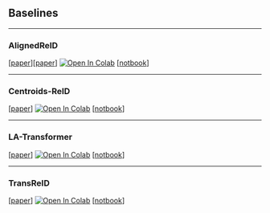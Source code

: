 ## Baselines

---
### AlignedReID 

[[paper](https://arxiv.org/abs/1711.08184)][[paper](https://www.sciencedirect.com/science/article/pii/S0031320319302031?casa_token=i87oHbS1tg0AAAAA:91ksksd2huP72e0nzDKFLtnJU3hAYHx4mm-dpBxwdjEYJdHjf8xFIXwSXrVIaW2Wn_Ociqy8xA)]
[![Open In Colab](https://colab.research.google.com/assets/colab-badge.svg)](https://colab.research.google.com/drive/1Xt0HzneUmxESpmnns_0xOJLq2e8e2cC-#offline=true&sandboxMode=true)
[[notbook](./AlignedReID/AlignedReId.ipynb)]


---
### Centroids-ReID 

[[paper](https://arxiv.org/abs/2104.13643)]
[![Open In Colab](https://colab.research.google.com/assets/colab-badge.svg)](https://colab.research.google.com/drive/18CR4WFyHrLS34XUMmulWAdQuIWWbqaHX#offline=true&sandboxMode=true)
[[notbook](./centroids-reid/Centroids_ReID.ipynb)]


---
### LA-Transformer

[[paper](https://arxiv.org/abs/2106.03720)]
[![Open In Colab](https://colab.research.google.com/assets/colab-badge.svg)](https://colab.research.google.com/drive/1lyKRB1ksg5Kks2So7XUCaUZf6iZwgCf5#offline=true&sandboxMode=true)
[[notbook](./LATransformer/LA_Transformer.ipynb)]


---
### TransReID

[[paper](https://arxiv.org/abs/2102.04378)]
[![Open In Colab](https://colab.research.google.com/assets/colab-badge.svg)](https://colab.research.google.com/drive/1wLQFLXTuoteNK_CC3xt1G_XRVFG1BXtO#offline=true&sandboxMode=true)
[[notbook](./TransReID/TransReID.ipynb)]
